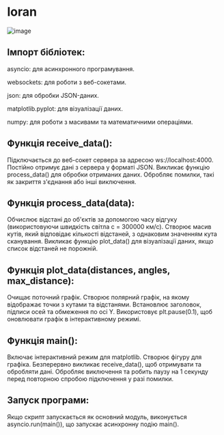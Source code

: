 # loran
![image](https://github.com/user-attachments/assets/6866e90b-ff28-4d88-9072-09a954ea5073)

## Імпорт бібліотек:

asyncio: для асинхронного програмування.

websockets: для роботи з веб-сокетами.

json: для обробки JSON-даних.

matplotlib.pyplot: для візуалізації даних.

numpy: для роботи з масивами та математичними операціями.

## Функція receive_data():

Підключається до веб-сокет сервера за адресою ws://localhost:4000.
Постійно отримує дані з сервера у форматі JSON.
Викликає функцію process_data() для обробки отриманих даних.
Обробляє помилки, такі як закриття з'єднання або інші виключення.

## Функція process_data(data):

Обчислює відстані до об'єктів за допомогою часу відгуку (використовуючи швидкість світла c = 300000 км/с).
Створює масив кутів, який відповідає кількості відстаней, з однаковим значенням кута сканування.
Викликає функцію plot_data() для візуалізації даних, якщо список відстаней не порожній.

## Функція plot_data(distances, angles, max_distance):

Очищає поточний графік.
Створює полярний графік, на якому відображає точки з кутами та відстанями.
Встановлює заголовок, підписи осей та обмеження по осі Y.
Використовує plt.pause(0.1), щоб оновлювати графік в інтерактивному режимі.

## Функція main():

Включає інтерактивний режим для matplotlib.
Створює фігуру для графіка.
Безперервно викликає receive_data(), щоб отримувати та обробляти дані.
Обробляє виключення та робить паузу на 1 секунду перед повторною спробою підключення у разі помилки.

## Запуск програми:

Якщо скрипт запускається як основний модуль, виконується asyncio.run(main()), що запускає асинхронну подію main().
